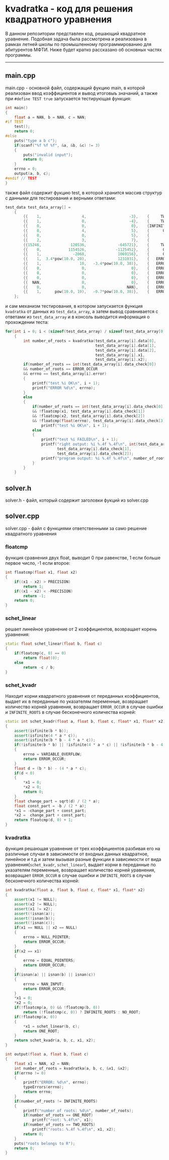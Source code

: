 # kvadratka - код для решения квадратного уравнения 
В данном репозитории представлен код, решающий квадратное уравнение. Подобная задача была рассмотрена и реализована в рамках летней школы по промышленному программированию для абитурентов МФТИ. Ниже будет кратко рассказано об основных частях программы.
____
## main.cpp
main.cpp - основной файл, содержащий фукцию main, в которой реализован ввод коэффициентов и вывод итоговыъ значаний, а также при `#define TEST true` запускается тестирующая функция:
```cpp
int main()
{
    float a = NAN, b = NAN, c = NAN;
#if TEST
    test();
    return 0;
#else
    puts("type a b c");
    if(scanf("%f %f %f", &a, &b, &c) != 3)
    {
        puts("invalid input");
        return 0;
    }
    errno = 0;
    output(a, b, c);
#endif // TEST
}
```
также файл содержит фукцию test, в которой хранится массив структур с данными для тестирования и верными ответами:
```cpp
test_data test_data_array[] =
    {
        {{    1,                  4,                   -3},    {     TWO_ROOTS,    -4.6458,    0.6458},         NO_ERRORS,    &x1,    &x2},
        {{    1,                  0,                   -4},    {     TWO_ROOTS,    -2.0000,    2.0000},         NO_ERRORS,    &x1,    &x2},
        {{    0,                  0,                    0},    {INFINITE_ROOTS,          0,         0},         NO_ERRORS,    &x1,    &x2},
        {{    0,                  4,                    5},    {      ONE_ROOT,    -1.2500,         0},         NO_ERRORS,    &x1,    &x2},
        {{    0,                  0,                    5},    {       NO_ROOT,          0,         0},         NO_ERRORS,    &x1,    &x2},
        {{    2,                  3,                    7},    {       NO_ROOT,          0,         0},         NO_ERRORS,    &x1,    &x2},
        {{15246,             120536,              -645721},    {     TWO_ROOTS,   -11.5675,    3.6614},         NO_ERRORS,    &x1,    &x2},
        {{    0,            1154526,             -1125452},    {      ONE_ROOT,     0.9748,         0},         NO_ERRORS,    &x1,    &x2},
        {{    1,              -2068,              1069156},    {      ONE_ROOT,  1034.0000, 1034.0000},         NO_ERRORS,    &x1,    &x2},
        {{    1,  3.4*pow(10.0, 20),              1231031},    {   ERROR_OCCUR,          0,         0}, VARIABLE_OVERFLOW,    &x1,    &x2},
        {{    1,                 10,   -3.4*pow(10.0, 38)},    {   ERROR_OCCUR,          0,         0}, VARIABLE_OVERFLOW,    &x1,    &x2},
        {{    0,                  0,                    0},    {   ERROR_OCCUR,          0,         0},      NULL_POINTER,   NULL,    &x2},
        {{    0,                  0,                    0},    {   ERROR_OCCUR,          0,         0},      NULL_POINTER,    &x1,   NULL},
        {{    0,                  0,                    0},    {   ERROR_OCCUR,          0,         0},    EQUAL_POINTERS,    &x1,    &x1},
        {{  NAN,                  0,                    0},    {   ERROR_OCCUR,          0,         0},         NAN_INPUT,    &x1,    &x2},
        {{    0,                  0,                  NAN},    {   ERROR_OCCUR,          0,         0},         NAN_INPUT,    &x1,    &x2},
        {{    1,      pow(10.0, 19),   -0.7*pow(10.0, 38)},    {   ERROR_OCCUR,          0,         0}, VARIABLE_OVERFLOW,    &x1,    &x2}
    };
```
и сам механизм тестирования, в котором запускается функция `kvadratka` от данных из `test_data_array`, а затем вывод сравнивается с ответами из `test_data_array` и в консоль выводится информация о прохождении теста:
```cpp
for(int i = 0; i < (sizeof(test_data_array) / sizeof(test_data_array[0])); i++)
    {
        int number_of_roots = kvadratka(test_data_array[i].data[0],
                                        test_data_array[i].data[1],
                                        test_data_array[i].data[2],
                                        test_data_array[i].x1,
                                        test_data_array[i].x2);
        if(number_of_roots == int(test_data_array[i].data_check[0])
        && number_of_roots == ERROR_OCCUR
        && errno == test_data_array[i].error)
        {
            printf("test %i OK\n", i + 1);
            printf("ERROR %d\n", errno);
        }
        else
        {
            if(number_of_roots == int(test_data_array[i].data_check[0])
            && !floatcmp(x1, test_data_array[i].data_check[1])
            && !floatcmp(x2, test_data_array[i].data_check[2])
            && !floatcmp(float(errno), test_data_array[i].data_check[3]))
                printf("test %i OK\n", i + 1);
            else
            {
                printf("test %i FAILED\n", i + 1);
                printf("right output: %i %.4f %.4f\n", int(test_data_array[i].data_check[0]),
                       test_data_array[i].data_check[1],
                       test_data_array[i].data_check[2]);
                printf("program output: %i %.4f %.4f\n", number_of_roots, x1, x2);
            }
        }
    }
```
## solver.h
solver.h - файл, который содержит заголовки фукций из solver.cpp
## solver.cpp
solver.cpp - файл с функциями ответственными за само решение квадратного уравнения
### floatcmp
функция сравнения двух float, выводит 0 при равенстве, 1 если больше первое число, -1 если второе:
```cpp
int floatcmp(float x1, float x2)
{
    if((x1 - x2) > PRECISION)
        return 1;
    if((x1 - x2) < -PRECISION)
        return -1;
    return 0;
}
```
### schet_linear
решает линейное уравнение от 2 коэффициентов, возвращает корень уравнения:
```cpp
static float schet_linear(float b, float c)
{
    if(floatcmp(c, 0) == 0)
        return float(0);
    else
        return -c / b;
}
```
### schet_kvadr
Находит корни квадратного уравнения от переданных коэффициентов, выдает их в переданные по указателям переменные, возвращает количество корней уравнения, возвращает `ERROR_OCCUR` в случае ошибки и `INFINITE_ROOTS` в случае бесконечного количества корней:
```cpp
static int schet_kvadr(float a, float b, float c, float* x1, float* x2)
{
    assert(isfinite(b * b));
    assert(isfinite(4 * a * c));
    assert(isfinite(b * b - 4 * a * c));
    if(!isfinite(b * b) || !isfinite(4 * a * c) || !isfinite(b * b - 4 * a * c))
    {
        errno = VARIABLE_OVERFLOW;
        return ERROR_OCCUR;
    }
    float d = (b * b) - (4 * a * c);
    if(d < 0)
    {
        *x1 = 0;
        *x2 = 0;
        return 0;
    }
    float change_part = sqrt(d) / (2 * a);
    float const_part = -b / (2 * a);
    *x1 = -change_part + const_part;
    *x2 =  change_part + const_part;
    return floatcmp(d, 0) + 1;
}
```
### kvadratka
функция решающая уравнение от трех коэффициентов разбивая его на различные случаи в зависимости от входных данных квадратное, линейное и т.д и затем вызывая разные функции в зависимости от вида уравнения(`schet_kvadr`, `schet_linear`), выдает корни в переданные по указателям переменные, возвращает количество корней уравнения, возвращает `ERROR_OCCUR` в случае ошибки и `INFINITE_ROOTS` в случае бесконечного количества корней:
```cpp
int kvadratka(float a, float b, float c, float* x1, float* x2)
{
    assert(x1 != NULL);
    assert(x2 != NULL);
    assert(x1 != x2);
    assert(!isnan(a));
    assert(!isnan(b));
    assert(!isnan(c));
    if(x1 == NULL || x2 == NULL)
    {
        errno = NULL_POINTER;
        return ERROR_OCCUR;
    }
    if(x2 == x1)
    {
        errno = EQUAL_POINTERS;
        return ERROR_OCCUR;
    }
    if(isnan(a) || isnan(b) || isnan(c))
    {
        errno = NAN_INPUT;
        return ERROR_OCCUR;
    }
    *x1 = 0;
    *x2 = 0;
    if(!floatcmp(a, 0) && !floatcmp(b, 0))
        return (!floatcmp(c, 0)) ? INFINITE_ROOTS : NO_ROOT;
    if(!floatcmp(a, 0))
    {
        *x1 = schet_linear(b, c);
        return ONE_ROOT;
    }
    return schet_kvadr(a, b, c, x1, x2);
}

int output(float a, float b, float c)
{
    float x1 = NAN, x2 = NAN;
    int number_of_roots = kvadratka(a, b, c, &x1, &x2);
    if(errno != 0)
    {
        printf("ERROR: %d\n", errno);
        typeErrors(errno);
        return errno;
    }
    if(number_of_roots != INFINITE_ROOTS)
    {
        printf("number of roots: %d\n", number_of_roots);
        if(number_of_roots == ONE_ROOT)
            printf("root: %.4f\n", x1);
        if(number_of_roots == TWO_ROOTS)
            printf("roots: %.4f %.4f\n", x1, x2);
        return 0;
    }
    puts("roots belongs to R");
    return 0;
}
```
